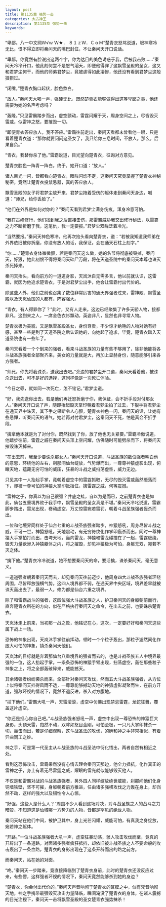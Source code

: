 ```yaml
---
layout: post
title: 第1135章 强势一击
categories: 太古神王
description: 第1135章 强势一击
keywords:
---
```


“卑鄙。八一中文网Ｗ√ｗ Ｗ★． ８１ｚＷ．ＣｏＭ”楚青衣怒骂说道，眼神寒冷无比，恨不得立即将秦问天的嘴巴封住，不让秦问天开口说话。

“卑鄙，你竟然有脸说出这两个字，你为达目的美色诱惑于我，后被我击败……”秦问天冷冷开口，他此刻何尝不是怒气滔天，即便他得罪了这飘雪圣殿的圣女，这又和君梦尘何干，而他的师弟君梦尘，竟被虐得如此凄惨，他还没有看到君梦尘这般狼狈过。

“闭嘴。”楚青衣胸口起伏，脸色煞白。

“放人。”秦问天大喝一声，强硬无比，既然楚青衣能够做得出这等卑鄙之事，他还需要为她的名声考虑吗？

“轰隆。”只见雷霸踏步而出，虚空颤动，雷霆闪耀于天，周身空间之上，尽皆毁灭雷威，似雷神之怒，要摧毁一切。

“即便青衣答应放人，我不答应。”雷霸往前走出，秦问天看都未曾看他一眼，只是看着楚青衣道：“那你就要问问这圣女了，我只给你三息时间，不放人，那么，后果自负。”

“青衣，我替你杀了他。”雷霸说道，目光望向楚青衣，征询对方意见。

楚青衣脸色一阵青一阵白，终于，她开口道：“放人。”

诸人目光一闪，皆都看向楚青衣，眼眸闪烁不定，这秦问天究竟掌握了楚青衣神秘秘密，竟然让楚青衣投鼠忌器，真的答应放人。

飘雪圣殿的女子将君梦尘放开来，君梦尘拖着受伤的躯体走到秦问天身边，喊道：“师兄，给你丢脸了。”

“他们在外界是如何对你的？”秦问天看到君梦尘满身伤痕，浑身冷意可怕。

“我在古峰修行，他们找到我之后直接击伤，那雷霸威胁我交出修行秘法，以雷霆之力不断折磨于我，这笔仇，我一定要报。”君梦尘双眸泛着冷光。

“当然要报。”秦问天神色寒冷，他再次抬头看向楚青衣，道：“若被我知道我师弟在外界依旧被你折磨，你没有放人的话，我保证，会在通天石柱上刻字。”

“你……”楚青衣身体微微颤，若是秦问天这么做，她的名节将彻底被毁掉，秦问天，好狠，她此刻恨不得将秦问天碎尸万段，将在天道圣院中的秦问天本尊也诛灭杀死掉来。

秦问天抬头，看向前方的一道道身影，天岚沐自无需多言，他以前就认识，这雷霸，就因为他追求楚青衣，于是对君梦尘出手，他会让雷霸付出代价的。

除这些人外，他们之前也召集了数位非常厉害的通天界强者过来，雷神殿、飘雪圣殿以及天岚仙国的人都有，阵容强大。

“青衣，有人得罪你了？”此时，又有人走来，这边已经聚集了许多天骄人物，接都非凡，这到来之人，一席金色衣衫飘动，英姿非凡，显然也非寻常人物。

楚青衣极为美貌，又是飘雪圣殿圣女，身份尊贵，不少惊才绝艳的人物对她有好感，甚至一些是到了天道圣院之后认识她的，向她起了追求，毕竟，楚青衣踏入天道圣院也有一些年了。

秦问天看着一个个到来的强者，看来斗战圣族的力量有些不够用了，除非他能将各斗战圣族强者全部聚齐来，美女的力量就是大，再加上显赫身份，随意能够引来各方强者。

“师兄，你先将我诛杀，送我出去吧。”旁边的君梦尘开口道，秦问天看着他，被诛杀送出去，可不是好的选择，这同样像是一次死亡体验。

“今日之辱，就如同一次死亡，怎不铭记。”君梦尘道。

“好，我先送你出去，若是他们再迁怒折磨于你，我保证，会不折手段对付那女人。”秦问天开口说了声，随即抬起毁灭掌印朝着君梦尘拍了过去，下狠手将君梦尘在通天界中诛灭，其下手之果断令人心颤，楚青衣神色一闪，秦问天的话，让她有些忌惮，听秦问天的语气，她若再对付君梦尘，这秦问天不死，怕是真会不折手段。

“擒拿他本就是为了对付你，既然找到了你，放了他也无关紧要。”雷霸冷傲说道，他踏步往前，雷霆之威在秦问天头顶上空闪耀，仿佛随时可能劈杀而下，将秦问天摧毁诛灭掉来。

“在出去前，我至少要诛杀那女人。”秦问天开口说道，斗战圣族的数位强者明白他的意思，环绕他的左右，刹那间仙台绽放，气势爆而出，一尊尊神猿虚影出现，俯瞰天地，蕴藏无穷可怕的威压，狂暴的斗战之威扫荡虚空，威力无边。

只见其中一人抬起手掌，竟朝着虚空中的雷霆抓取，无尽的毁灭雷威轰然砸落而下，却被一尊可怕的神猿大掌印抵挡住，擒雷霆之威，何等震撼。

“雷神之子，你真以为自己很强？井底之蛙，自以为是而已，之前楚青衣也是如此，仙台五重境界败于我手中，飘雪圣殿的圣女真是不堪。”秦问天冷叱说道，雷霸脚步踏出，雷龙出现，卷动虚空，万丈惊雷宛若雷罚，朝着斗战圣族强者轰杀而出。

一位和他境界同样处于仙台七重的斗战圣族强者踏步，神猿怒吼，周身尽皆斗战之威，不可一世，神猿怒吼，天地震动，有无穷符纹化作掌印轰杀而出，同时一尊神猿大手掌拍打而出，击垮天地，轰向雷龙，神猿和雷龙碰撞在了一起，雷霆缠绕，毁灭力量欲渗入神猿躯体之内，将之摧毁，却见神猿极为可怕，身躯无双，宛若不灭之体。

“擒下他。”楚青衣冷冷说道，她不想要秦问天的命，要活擒，诛杀秦问天，毫无意义。

一道道强者朝着秦问天而去，却见秦问天往前迈步，他周身四大斗战圣族强者环绕周围，尽皆释放强横气势，这四人境界都不弱，在通天界中央区域，境界差早就被诛灭轰出去了，最弱一人，修为都是仙台六重之境界。

除了和雷霸战斗的强者，这四位强大斗战圣族之人，护卫秦问天的身躯朝前而行，直奔楚青衣所在的方向，似在严格执行秦问天之命令，在出去之前，也要诛杀楚青衣。

天岚沐走上前来，当初那一战之败，他铭记在心，这次，一定要好好和秦问天这些属下战上一场。

恐怖的神象出现，天岚沐手掌往前挥动，顿时一个个粒子轰出，那粒子遽然间化作庞大可怕的神象，镇杀秦问天他们。

天岚沐的目标就是奔着那仙台八重境界的强者而去的，也是斗战圣族五人中境界最强的一位，这人抬起手掌，一条条恐怖的神猿手臂出现，扫荡虚空，轰在那些粒子神象之上，将之全部轰破碎来，威能撼天。

其余诸强者纷纷袭杀而来，全部针对秦问天攻伐，然而五大斗战圣族强者，从方位上似将秦问天挡得风雨不透，一尊尊能够撼动天地的神猿虚影凝聚而生，在前方开道，强敌环视的情况下，竟然不退反进，杀入对方腹地。

“拦下他们。”雷霸大吼一声，天雷滚滚，虚空中仿佛出现禁忌雷霆，龙蛇狂舞，覆盖这片虚空。

“你还是担心你自己吧。”斗战圣族强者怒吼一声，虚空中出现一尊恐怖的神猿巨大身影，头顶天雷，岿然不动，双眸如怒目金刚，可怕至极，一只凡大掌印抹杀一切，轰击而出，若是仔细观察，这斗战圣法的攻伐，的确和神之手非常相似，有着异曲同工之妙。

神之手，可是第一代圣主从斗战圣族的斗战圣法中衍化悟出，两者自然有相近之处。

看到这恐怖攻击，雷霸果然没有心情去理会秦问天那边，他全力抵抗，化作真正的雷神之子，身上有着无尽雷霆之威，耀眼的雷光就似能够毁灭他人。

不仅是和雷霸对战的斗战圣族强者，另外四人同样绽放绝世威能，刹那间他们化身铜墙铁壁，坚不可摧，身躯朝着前方推进，任由诸多强横攻伐之力轰在身上，却岿然不动，这样的强大以及韧性令人心惊。

“好强，这些人是什么人？”周围不少人看到这场对决，对斗战圣族之人的战斗之力暗赞，不知道这是仙域哪一方势力的人物，皆都是罕见的绝世人物。

秦问天站在他们中间，被护卫其中，身上光芒闪耀，威能可怕，有真我之身绽放，宛若神之躯体。

“开路。”一位斗战圣族强者大吼一声，虚空狂暴动荡，骇人攻击攻伐而至，竟真的开辟出了一条道路，对面诸多强者疯狂抵挡，却依旧被斗战圣族之人不要命般的攻击轰出了一条血路，楚青衣的身影出现在了这条开辟而出的路之前方。

而秦问天，站在她的对面。

“咚。”秦问天一步踏来，竟直接降临到了楚青衣身前，此时的楚青衣还没反应过来，有些愣，这样强者环视的情况下，秦问天竟然能够杀到她的身边？

“楚青衣，你会付出代价的。”秦问天声音响彻于楚青衣的耳膜之中，似有梵音响彻天地，神之手携带最强毁灭攻击力量降临，瞬间淹没了楚青衣的身体，在诸人震撼的目光注视下，秦问天一击将飘雪圣殿的圣女楚青衣强势抹杀！
